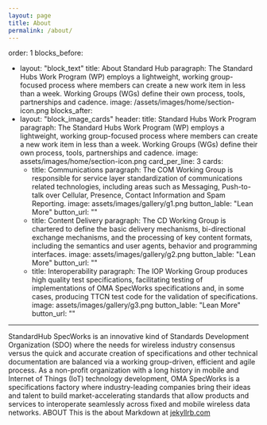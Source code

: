 ```yaml
---
layout: page
title: About
permalink: /about/
---
```


<!-- This is the base Jekyll theme. You can find out more info about customizing your Jekyll theme, as well as basic Jekyll usage documentation at [jekyllrb.com](https://jekyllrb.com/)

You can find the source code for Minima at GitHub:
[jekyll][jekyll-organization] /
[minima](https://github.com/jekyll/minima)

You can find the source code for Jekyll at GitHub:
[jekyll][jekyll-organization] /
[jekyll](https://github.com/jekyll/jekyll)


[jekyll-organization]: https://github.com/jekyll



New line in "dev"

Second line as test June 17th 8:33pm PDT -->

order: 1
blocks_before:

- layout: "block_text"
  title: About Standard Hub
  paragraph: The Standard Hubs Work Program (WP) employs a lightweight, working group-focused process where members can create a new work item in less than a week. Working Groups (WGs) define their own process, tools, partnerships and cadence.
  image: /assets/images/home/section-icon.png
  blocks_after:
- layout: "block_image_cards"
  header:
  title: Standard Hubs Work Program
  paragraph: The Standard Hubs Work Program (WP) employs a lightweight, working group-focused process where members can create a new work item in less than a week. Working Groups (WGs) define their own process, tools, partnerships and cadence.
  image: assets/images/home/section-icon.png
  card_per_line: 3
  cards:
  - title: Communications
    paragraph: The COM Working Group is responsible for service layer standardization of communications related technologies, including areas such as Messaging, Push-to-talk over Cellular, Presence, Contact Information and Spam Reporting.
    image: assets/images/gallery/g1.png
    button_lable: "Lean More"
    button_url: ""
  - title: Content Delivery
    paragraph: The CD Working Group is chartered to define the basic delivery mechanisms, bi-directional exchange mechanisms, and the processing of key content formats, including the semantics and user agents, behavior and programming interfaces.
    image: assets/images/gallery/g2.png
    button_lable: "Lean More"
    button_url: ""
  - title: Interoperability
    paragraph: The IOP Working Group produces high quality test specifications, facilitating testing of implementations of OMA SpecWorks specifications and, in some cases, producing TTCN test code for the validation of specifications.
    image: assets/images/gallery/g3.png
    button_lable: "Lean More"
    button_url: ""

---

StandardHub SpecWorks is an innovative kind of Standards Development Organization (SDO) where the needs for wireless industry consensus versus the quick and accurate creation of specifications and other technical documentation are balanced via a working group-driven, efficient and agile process. As a non-profit organization with a long history in mobile and Internet of Things (IoT) technology development, OMA SpecWorks is a specifications factory where industry-leading companies bring their ideas and talent to build market-accelerating standards that allow products and services to interoperate seamlessly across fixed and mobile wireless data networks.
ABOUT This is the about Markdown at [jekyllrb.com](https://jekyllrb.com/)
